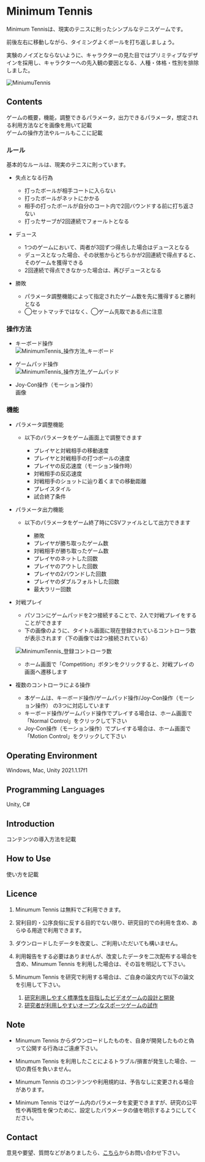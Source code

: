 # Minimum Tennis

Minimum Tennisは、現実のテニスに則ったシンプルなテニスゲームです。

前後左右に移動しながら、タイミングよくボールを打ち返しましょう。

実験のノイズとならないように、キャラクターの見た目ではプリミティブなデザインを採用し、キャラクターへの先入観の要因となる、人種・体格・性別を排除しました。

![MiniumuTennis](https://user-images.githubusercontent.com/77042312/187229293-41eef3ab-3adc-469b-8806-3919aefdc7d5.png)

## Contents

ゲームの概要，機能，調整できるパラメータ，出力できるパラメータ，想定される利用方法などを画像を用いて記載  
ゲームの操作方法やルールもここに記載

### ルール

基本的なルールは、現実のテニスに則っています。

- 失点となる行為
	- 打ったボールが相手コートに入らない
	- 打ったボールがネットにかかる
	- 相手の打ったボールが自分のコート内で2回バウンドする前に打ち返さない
	- 打ったサーブが2回連続でフォールトとなる 

- デュース
	- 1つのゲームにおいて、両者が3回ずつ得点した場合はデュースとなる
	- デュースとなった場合、その状態からどちらかが2回連続で得点すると、そのゲームを獲得できる
	- 2回連続で得点できなかった場合は、再びデュースとなる

- 勝敗
	- パラメータ調整機能によって指定されたゲーム数を先に獲得すると勝利となる
	- ◯セットマッチではなく、◯ゲーム先取である点に注意

### 操作方法

- キーボード操作  
![MinimumTennis_操作方法_キーボード](https://user-images.githubusercontent.com/77042312/187409521-a9babea3-39ee-4838-af45-43a4e764ecf7.png)

- ゲームパッド操作  
![MinimumTennis_操作方法_ゲームパッド](https://user-images.githubusercontent.com/77042312/187409768-07f14ef2-a8f3-418d-82cd-848223f3fe47.png)

- Joy-Con操作（モーション操作）  
画像

### 機能

- パラメータ調整機能

	- 以下のパラメータをゲーム画面上で調整できます
	
		- プレイヤと対戦相手の移動速度
		- プレイヤと対戦相手の打つボールの速度
		- プレイヤの反応速度（モーション操作時）
		- 対戦相手の反応速度
		- 対戦相手のショットに辿り着くまでの移動距離
		- プレイスタイル
		- 試合終了条件

- パラメータ出力機能

	- 以下のパラメータをゲーム終了時にCSVファイルとして出力できます
	
		- 勝敗
		- プレイヤが勝ち取ったゲーム数
		- 対戦相手が勝ち取ったゲーム数
		- プレイヤのネットした回数
		- プレイヤのアウトした回数
		- プレイヤの2バウンドした回数
		- プレイヤのダブルフォルトした回数
		- 最大ラリー回数

- 対戦プレイ

	- パソコンにゲームパッドを2つ接続することで、2人で対戦プレイをすることができます
	- 下の画像のように、タイトル画面に現在登録されているコントローラ数が表示されます（下の画像では2つ接続されている）
	
	![MinimumTennis_登録コントローラ数](https://user-images.githubusercontent.com/77042312/187391138-cc945035-79b5-4f0b-b90d-22efeb7b9c2e.png)
	
	- ホーム画面で「Competition」ボタンをクリックすると、対戦プレイの画面へ遷移します


- 複数のコントローラによる操作

	- 本ゲームは、キーボード操作/ゲームパッド操作/Joy-Con操作（モーション操作） の3つに対応しています
	- キーボード操作/ゲームパッド操作でプレイする場合は、ホーム画面で「Normal Control」をクリックして下さい
	- Joy-Con操作（モーション操作）でプレイする場合は、ホーム画面で「Motion Control」をクリックして下さい

## Operating Environment

Windows, Mac, Unity 2021.1.17f1

## Programming Languages

Unity, C#

## Introduction

コンテンツの導入方法を記載

## How to Use

使い方を記載

## Licence

1. Minumum Tennis は無料でご利用できます。

2. 営利目的・公序良俗に反する目的でない限り、研究目的での利用を含め、あらゆる用途で利用できます。

3. ダウンロードしたデータを改変し、ご利用いただいても構いません。

4. 利用報告をする必要はありませんが、改変したデータを二次配布する場合を含め、Minumum Tennis を利用した場合は、その旨を明記して下さい。

5. Minumum Tennis を研究で利用する場合は、ご自身の論文内で以下の論文を引用して下さい。
    1. [研究利用しやすく標準性を目指したビデオゲームの設計と開発](http://id.nii.ac.jp/1001/00212465/)
    2. [研究者が利用しやすいオープンなスポーツゲームの試作](http://www.interaction-ipsj.org/proceedings/2022/data/pdf/4D18.pdf)

## Note

- Minumum Tennis からダウンロードしたものを、自身が開発したものと偽って公開する行為はご遠慮下さい。

- Minumum Tennis を利用したことによるトラブル/損害が発生した場合、一切の責任を負いません。

- Minumum Tennis のコンテンツや利用規約は、予告なしに変更される場合があります。

- Minimum Tennis ではゲーム内のパラメータを変更できますが、研究の公平性や再現性を保つために、設定したパラメータの値を明示するようにしてください。

## Contact

意見や要望、質問などがありましたら、[こちら](https://open-video-game-library.github.io/info/contact/)からお問い合わせ下さい。

